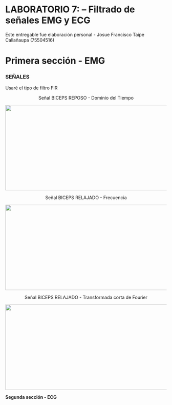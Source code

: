 # **LABORATORIO 7: – Filtrado de señales EMG y ECG**

Este entregable fue elaboración personal - Josue Francisco Taipe Callañaupa (75504516)

# **Primera sección - EMG**



### SEÑALES  <br>

Usaré el tipo de filtro FIR <br>
<p align="justify">

<p align="center"> Señal BICEPS REPOSO - Dominio del Tiempo 
<p align="center"><img src="/ISB/Laboratorios/Lab7 - Filtrado Señal/Josue Taipe/Imagenes/BicepreposoDOMTIEMPO.png" width="600" height="266"></p>
</p
  
<p align="justify">
<p align="center"> Señal BICEPS RELAJADO - Frecuencia 
<p align="center"><img src="/ISB/Laboratorios/Lab7 - Filtrado Señal/Josue Taipe/Imagenes/bicepreposoFREC.png" width="600" height="266"></p>
</p
  
<p align="justify">
<p align="center"> Señal BICEPS RELAJADO - Transformada corta de Fourier
<p align="center"><img src="/ISB/Laboratorios/Lab7 - Filtrado Señal/Josue Taipe/Imagenes/bicepreposoTFT.png" width="600" height="266"></p>
</p









# **Segunda sección - ECG**
